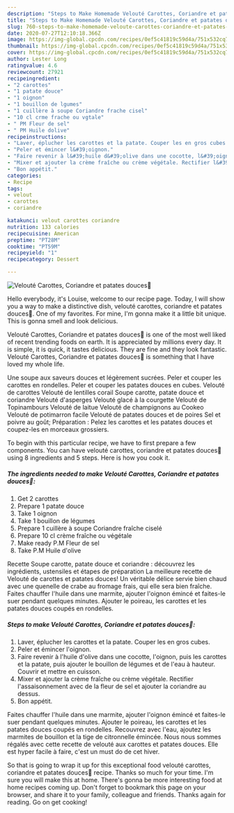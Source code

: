 ```yaml
---
description: "Steps to Make Homemade Velouté Carottes, Coriandre et patates douces🥕"
title: "Steps to Make Homemade Velouté Carottes, Coriandre et patates douces🥕"
slug: 760-steps-to-make-homemade-veloute-carottes-coriandre-et-patates-douces
date: 2020-07-27T12:10:18.366Z
image: https://img-global.cpcdn.com/recipes/0ef5c41819c59d4a/751x532cq70/veloute-carottes-coriandre-et-patates-douces🥕-photo-principale-de-la-recette.jpg
thumbnail: https://img-global.cpcdn.com/recipes/0ef5c41819c59d4a/751x532cq70/veloute-carottes-coriandre-et-patates-douces🥕-photo-principale-de-la-recette.jpg
cover: https://img-global.cpcdn.com/recipes/0ef5c41819c59d4a/751x532cq70/veloute-carottes-coriandre-et-patates-douces🥕-photo-principale-de-la-recette.jpg
author: Lester Long
ratingvalue: 4.6
reviewcount: 27921
recipeingredient:
- "2 carottes"
- "1 patate douce"
- "1 oignon"
- "1 bouillon de lgumes"
- "1 cuillère à soupe Coriandre frache cisel"
- "10 cl crme frache ou vgtale"
- " PM Fleur de sel"
- " PM Huile dolive"
recipeinstructions:
- "Laver, éplucher les carottes et la patate. Couper les en gros cubes."
- "Peler et émincer l&#39;oignon."
- "Faire revenir à l&#39;huile d&#39;olive dans une cocotte, l&#39;oignon, puis les carottes et la patate, puis ajouter le bouillon de légumes et de l&#39;eau à hauteur. Couvrir et mettre en cuisson."
- "Mixer et ajouter la crème fraîche ou crème végétale. Rectifier l&#39;assaisonnement avec de la fleur de sel et ajouter la coriandre au dessus."
- "Bon appétit."
categories:
- Recipe
tags:
- velout
- carottes
- coriandre

katakunci: velout carottes coriandre 
nutrition: 133 calories
recipecuisine: American
preptime: "PT28M"
cooktime: "PT59M"
recipeyield: "1"
recipecategory: Dessert

---
```



![Velouté Carottes, Coriandre et patates douces🥕](https://img-global.cpcdn.com/recipes/0ef5c41819c59d4a/751x532cq70/veloute-carottes-coriandre-et-patates-douces🥕-photo-principale-de-la-recette.jpg)

Hello everybody, it's Louise, welcome to our recipe page. Today, I will show you a way to make a distinctive dish, velouté carottes, coriandre et patates douces🥕. One of my favorites. For mine, I'm gonna make it a little bit unique. This is gonna smell and look delicious.

Velouté Carottes, Coriandre et patates douces🥕 is one of the most well liked of recent trending foods on earth. It is appreciated by millions every day. It is simple, it is quick, it tastes delicious. They are fine and they look fantastic. Velouté Carottes, Coriandre et patates douces🥕 is something that I have loved my whole life.

Une soupe aux saveurs douces et légèrement sucrées. Peler et couper les carottes en rondelles. Peler et couper les patates douces en cubes. Velouté de carottes Velouté de lentilles corail Soupe carotte, patate douce et coriandre Velouté d&#39;asperges Velouté glacé à la courgette Velouté de Topinambours Velouté de laitue Velouté de champignons au Cookeo Velouté de potimarron facile Velouté de patates douces et de poires Sel et poivre au goût; Préparation : Pelez les carottes et les patates douces et coupez-les en morceaux grossiers.


To begin with this particular recipe, we have to first prepare a few components. You can have velouté carottes, coriandre et patates douces🥕 using 8 ingredients and 5 steps. Here is how you cook it.

<!--inarticleads1-->

##### The ingredients needed to make Velouté Carottes, Coriandre et patates douces🥕:

1. Get 2 carottes
1. Prepare 1 patate douce
1. Take 1 oignon
1. Take 1 bouillon de légumes
1. Prepare 1 cuillère à soupe Coriandre fraîche ciselé
1. Prepare 10 cl crème fraîche ou végétale
1. Make ready  P.M Fleur de sel
1. Take  P.M Huile d&#39;olive


Recette Soupe carotte, patate douce et coriandre : découvrez les ingrédients, ustensiles et étapes de préparation La meilleure recette de Velouté de carottes et patates douces! Un véritable délice servie bien chaud avec une quenelle de crabe au fromage frais, qui elle sera bien fraîche. Faites chauffer l&#39;huile dans une marmite, ajouter l&#39;oignon émincé et faites-le suer pendant quelques minutes. Ajouter le poireau, les carottes et les patates douces coupés en rondelles. 

<!--inarticleads2-->

##### Steps to make Velouté Carottes, Coriandre et patates douces🥕:

1. Laver, éplucher les carottes et la patate. Couper les en gros cubes.
1. Peler et émincer l&#39;oignon.
1. Faire revenir à l&#39;huile d&#39;olive dans une cocotte, l&#39;oignon, puis les carottes et la patate, puis ajouter le bouillon de légumes et de l&#39;eau à hauteur. Couvrir et mettre en cuisson.
1. Mixer et ajouter la crème fraîche ou crème végétale. Rectifier l&#39;assaisonnement avec de la fleur de sel et ajouter la coriandre au dessus.
1. Bon appétit.


Faites chauffer l&#39;huile dans une marmite, ajouter l&#39;oignon émincé et faites-le suer pendant quelques minutes. Ajouter le poireau, les carottes et les patates douces coupés en rondelles. Recouvrez avec l&#39;eau, ajoutez les marmites de bouillon et la tige de citronnelle émincée. Nous nous sommes régalés avec cette recette de velouté aux carottes et patates douces. Elle est hyper facile à faire, c&#39;est un must do de cet hiver. 

So that is going to wrap it up for this exceptional food velouté carottes, coriandre et patates douces🥕 recipe. Thanks so much for your time. I'm sure you will make this at home. There's gonna be more interesting food at home recipes coming up. Don't forget to bookmark this page on your browser, and share it to your family, colleague and friends. Thanks again for reading. Go on get cooking!
